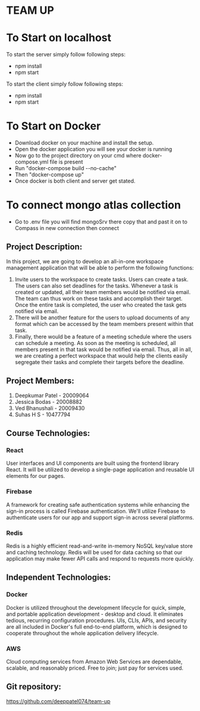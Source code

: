 # TEAM UP

# To Start on localhost

To start the server simply follow following steps:

- npm install
- npm start

To start the client simply follow following steps:

- npm install
- npm start

# To Start on Docker

- Download docker on your machine and install the setup.
- Open the docker application you will see your docker is running
- Now go to the project directory on your cmd where docker-compose.yml file is present
- Run "docker-compose build --no-cache"
- Then "docker-compose up"
- Once docker is both client and server get stated.

# To connect mongo atlas collection

- Go to .env file you will find mongoSrv there copy that and past it on to Compass in new connection then connect

## Project Description:

In this project, we are going to develop an all-in-one workspace management application that will be able to perform the following functions:

1. Invite users to the workspace to create tasks. Users can create a task. The users can also set deadlines for the tasks. Whenever a task is created or updated, all their team members would be notified via email. The team can thus work on these tasks and accomplish their target. Once the entire task is completed, the user who created the task gets notified via email.
2. There will be another feature for the users to upload documents of any format which can be accessed by the team members present within that task.
3. Finally, there would be a feature of a meeting schedule where the users can schedule a meeting. As soon as the meeting is scheduled, all members present in that task would be notified via email.
   Thus, all in all, we are creating a perfect workspace that would help the clients easily segregate their tasks and complete their targets before the deadline.

## Project Members:

1. Deepkumar Patel - 20009064
2. Jessica Bodas - 20008882
3. Ved Bhanushali - 20009430
4. Suhas H S - 10477794

## Course Technologies:

### React

User interfaces and UI components are built using the frontend library React. It will be utilized to develop a single-page application and reusable UI elements for our pages.

### Firebase

A framework for creating safe authentication systems while enhancing the sign-in process is called Firebase authentication. We'll utilize Firebase to authenticate users for our app and support sign-in across several platforms.

### Redis

Redis is a highly efficient read-and-write in-memory NoSQL key/value store and caching technology. Redis will be used for data caching so that our application may make fewer API calls and respond to requests more quickly.

## Independent Technologies:

### Docker

Docker is utilized throughout the development lifecycle for quick, simple, and portable application development - desktop and cloud. It eliminates tedious, recurring configuration procedures. UIs, CLIs, APIs, and security are all included in Docker's full end-to-end platform, which is designed to cooperate throughout the whole application delivery lifecycle.

### AWS

Cloud computing services from Amazon Web Services are dependable, scalable, and reasonably priced. Free to join; just pay for services used.

## Git repository:

https://github.com/deeppatel074/team-up
